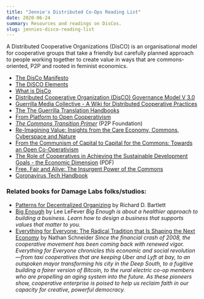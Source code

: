 ```yaml
---
title: "Jennie's Distributed Co-Ops Reading List"
date: 2020-06-24
summary: Resources and readings on DisCos.
slug: jennies-disco-reading-list
---
```


A Distributed Cooperative Organizations (DisCO) is an organisational model for cooperative groups that take a friendly but carefully planned approach to people working together to create value in ways that are commons-oriented, P2P and rooted in feminist economics.

- [The DisCo Manifesto](https://disco.coop/manifesto/)
- [The DiSCO Elements](https://elements.disco.coop/)
- [What is DisCo](https://disco.coop/about/)
- [Distributed Cooperative Organization (DisCO) Governance Model V 3.0](https://disco.coop/governance-model/)
- [Guerrilla Media Collective - A Wiki for Distributed Cooperative Practices](https://wiki.guerrillamediacollective.org/index.php/Main_Page)
- [The The Guerrilla Translation Handbooks](https://docs.google.com/document/u/2/d/1BJ6GMJYiplaPAp6Lobi0h96xikMCRnPX9fTRyjLpRqA/mobilebasic#h.u3bj293fw2s0)
- [From Platform to Open Cooperativism](http://commonstransition.org/from-platform-to-open-cooperativism/)
- _[The Commons Transition Primer](https://primer.commonstransition.org/)_ (P2P Foundation)
- [Re-Imagining Value: Insights from the Care Economy, Commons, Cyberspace and Nature](http://commonsstrategies.org/re-imagining-value-insights-care-economy-commons-cyberspace-nature/)
- [From the Communism of Capital to Capital for the Commons: Towards an Open Co-Operativism](https://www.triple-c.at/index.php/tripleC/article/view/561)
- [The Role of Cooperatives in Achieving the Sustainable Development Goals - the Economic Dimension](https://www.un.org/esa/socdev/documents/2014/coopsegm/Schwettmann.pdf) (PDF)
- [Free, Fair and Alive: The Insurgent Power of the Commons](https://www.freefairandalive.org/read-it/)
- [Coronavirus Tech Handbook](https://coronavirustechhandbook.com/remote-education)

### Related books for Damage Labs folks/studios:

- [Patterns for Decentralized Organizing](https://leanpub.com/patterns-for-decentralised-organising/) by Richard D. Bartlett
- [Big Enough](https://leelefever.com/bigenough/) by Lee LeFever _Big Enough is about a healthier approach to building a business. Learn how to design a business that supports values that matter to you._
- [Everything for Everyone: The Radical Tradition that Is Shaping the Next Economy](https://nathanschneider.info/books/everything-for-everyone/) by Nathan Schneider _Since the financial crash of 2008, the cooperative movement has been coming back with renewed vigor. Everything for Everyone chronicles this economic and social revolution—from taxi cooperatives that are keeping Uber and Lyft at bay, to an outspoken mayor transforming his city in the Deep South, to a fugitive building a fairer version of Bitcoin, to the rural electric co-op members who are propelling an aging system into the future. As these pioneers show, cooperative enterprise is poised to help us reclaim faith in our capacity for creative, powerful democracy._
